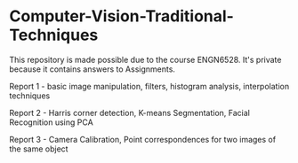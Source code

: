 # Computer-Vision-Traditional-Techniques
This repository is made possible due to the course ENGN6528. It's private because it contains answers to Assignments.

Report 1 - basic image manipulation, filters, histogram analysis, interpolation techniques

Report 2 - Harris corner detection, K-means Segmentation, Facial Recognition using PCA

Report 3 - Camera Calibration, Point correspondences for two images of the same object
